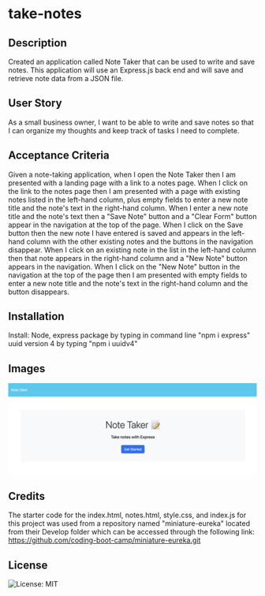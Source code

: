 # take-notes

## Description

Created an application called Note Taker that can be used to write and save notes. This application will use an Express.js back end and will save and retrieve note data from a JSON file.

## User Story

As a small business owner, I want to be able to write and save notes so that I can organize my thoughts and keep track of tasks I need to complete.

## Acceptance Criteria

Given a note-taking application, when I open the Note Taker then I am presented with a landing page with a link to a notes page. When I click on the link to the notes page then I am presented with a page with existing notes listed in the left-hand column, plus empty fields to enter a new note title and the note's text in the right-hand column. When I enter a new note title and the note's text then a "Save Note" button and a "Clear Form" button appear in the navigation at the top of the page. When I click on the Save button then the new note I have entered is saved and appears in the left-hand column with the other existing notes and the buttons in the navigation disappear. When I click on an existing note in the list in the left-hand column then that note appears in the right-hand column and a "New Note" button appears in the navigation. When I click on the "New Note" button in the navigation at the top of the page then I am presented with empty fields to enter a new note title and the note's text in the right-hand column and the button disappears.

## Installation

Install:
Node, 
express package by typing in command line "npm i express"
uuid version 4 by typing "npm i uuidv4"

## Images

![Alt text](public/assets/images/application.png)

## Credits

The starter code for the index.html, notes.html, style.css, and index.js for this project was used from a repository named "miniature-eureka" located from their Develop folder which can be accessed through the following link: https://github.com/coding-boot-camp/miniature-eureka.git

## License 

![License: MIT](https://img.shields.io/badge/License-MIT-yellow.svg)